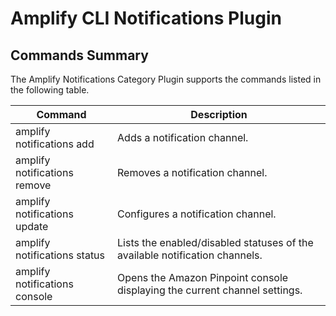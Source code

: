 # Amplify CLI Notifications Plugin

## Commands Summary

The Amplify Notifications Category Plugin supports the commands listed in the following table. 

| Command              | Description |
| --- | --- |
| amplify notifications add | Adds a notification channel.  |
| amplify notifications remove | Removes a notification channel. |
| amplify notifications update | Configures a notification channel.  |
| amplify notifications status | Lists the enabled/disabled statuses of the available notification channels. |
| amplify notifications console | Opens the Amazon Pinpoint console displaying the current channel settings. |


